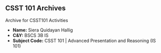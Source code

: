 ## **CSST 101 Archives**
Archive for CSST101 Activities

- **Name:** Siera Quidayan Hallig
- **C&Y:** BSCS 3B IS
- **Subject Code:** CSST 101 | Advanced Presentation and Reasoning (IS 101)

